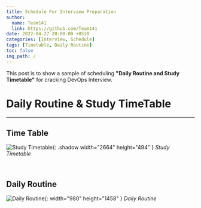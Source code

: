 ```yaml
---
title: Schedule For Interview Preparation
author:
  name: Team141
  link: https://github.com/Team141
date: 2022-04-27 20:00:00 +0530
categories: [Interview, Schedule]
tags: [Timetable, Daily Routine]
toc: false
img_path: /
---
```


This post is to show a sample of scheduling **"Daily Routine and Study Timetable"** for cracking DevOps Interview.


# Daily Routine & Study TimeTable
---
## Time Table

![Study Timetable](Timetable.png){: .shadow width="2664" height="494" }
_Study Timetable_

<br>

## Daily Routine

![Daily Routine](DailyPlanner.png){: width="980" height="1458" }
_Daily Routine_

<br>
